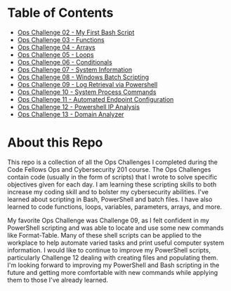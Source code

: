 # Table of Contents

- [Ops Challenge 02 - My First Bash Script](challenge-02.sh)
- [Ops Challenge 03 - Functions](challenge-03.sh)
- [Ops Challenge 04 - Arrays](challenge-04.sh)
- [Ops Challenge 05 - Loops](challenge-05.sh)
- [Ops Challenge 06 - Conditionals](challenge-06.sh)
- [Ops Challenge 07 - System Information](challenge-07.sh)
- [Ops Challenge 08 - Windows Batch Scripting](challenge-08.bat)
- [Ops Challenge 09 - Log Retrieval via Powershell](challenge-09.ps1)
- [Ops Challenge 10 - System Process Commands](challenge-10.ps1)
- [Ops Challenge 11 - Automated Endpoint Configuration](challenge-11.ps1)
- [Ops Challenge 12 - Powershell IP Analysis](challenge-12.ps1)
- [Ops Challenge 13 - Domain Analyzer](challenge-13.sh)

# About this Repo

This repo is a collection of all the Ops Challenges I completed during the Code Fellows Ops and Cybersecurity 201 course. The Ops Challenges contain code (usually in the form of scripts) that I wrote to solve specific objectives given for each day. I am learning these scripting skills to both increase my coding skill and to bolster my cybersecurity abilities. I've learned about scripting in Bash, PowerShell and  batch files. I have also learned to code functions, loops, variables, parameters, arrays, and more. 

My favorite Ops Challenge was Challenge 09, as I felt confident in my PowerShell scripting and was able to locate and use some new commands like Format-Table. Many of these shell scripts can be applied to the workplace to help automate varied tasks and print useful computer system information. I would like to continue to improve my PowerShell scripts, particularly Challenge 12 dealing with creating files and populating them. I'm looking forward to improving my PowerShell and Bash scripting in the future and getting more comfortable with new commands while applying them to those I've already learned.
